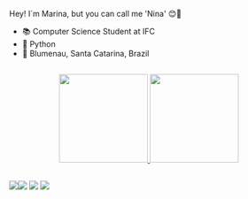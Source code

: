 Hey! I´m Marina, but you can call me 'Nina' 😊👋

- 📚 Computer Science Student at IFC 
- 🐍 Python
- 📍 Blumenau, Santa Catarina, Brazil

##


<div align="center">
  <a href="https://github.com/ninamacedos">
  <img height="160em" src="https://github-readme-stats.vercel.app/api?username=ninamacedos&show_icons=true&theme=dracula&include_all_commits=true&count_private=true"/>
  <img height="160em" src="https://github-readme-stats.vercel.app/api/top-langs/?username=ninamacedos&layout=compact&langs_count=7&theme=dracula"/>
</div>

##

<div>
 <a href="https://www.linkedin.com/in/marina-macedo-02b305194/" target="_blank"><img src="https://img.shields.io/badge/-LinkedIn-%230077B5?style=for-the-badge&logo=linkedin&logoColor=white"
   <a href = "macedomarina262@gmail.com"><img src="https://img.shields.io/badge/-Gmail-%23333?style=for-the-badge&logo=gmail&logoColor=white" target="_blank"></a>
  <a href="https://instagram.com/mar_macedos?igshid=YmMyMTA2M2Y="_blank"><img src="https://img.shields.io/badge/-Instagram-%23E4405F?style=for-the-badge&logo=instagram&logoColor=white" target="_blank"></a>
  <a href="" target="_blank"><img src="https://img.shields.io/badge/Discord-7289DA?style=for-the-badge&logo=discord&logoColor=white" target="_blank"></a> 
  
</div>  
  
  
  




